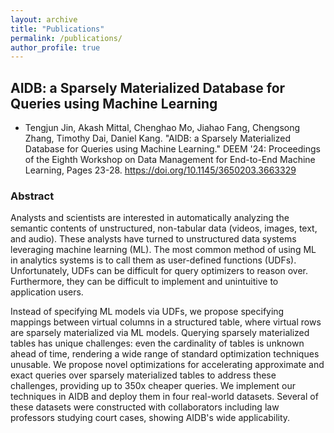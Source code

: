 ```yaml
---
layout: archive
title: "Publications"
permalink: /publications/
author_profile: true
---
```


## AIDB: a Sparsely Materialized Database for Queries using Machine Learning

- Tengjun Jin, Akash Mittal, Chenghao Mo, Jiahao Fang, Chengsong Zhang, Timothy Dai, Daniel Kang.
  "AIDB: a Sparsely Materialized Database for Queries using Machine Learning."
  DEEM '24: Proceedings of the Eighth Workshop on Data Management for End-to-End Machine Learning,
  Pages 23-28.
  https://doi.org/10.1145/3650203.3663329

### Abstract
Analysts and scientists are interested in automatically analyzing the semantic contents of unstructured, non-tabular data (videos, images, text, and audio). These analysts have turned to unstructured data systems leveraging machine learning (ML). The most common method of using ML in analytics systems is to call them as user-defined functions (UDFs). Unfortunately, UDFs can be difficult for query optimizers to reason over. Furthermore, they can be difficult to implement and unintuitive to application users.

Instead of specifying ML models via UDFs, we propose specifying mappings between virtual columns in a structured table, where virtual rows are sparsely materialized via ML models. Querying sparsely materialized tables has unique challenges: even the cardinality of tables is unknown ahead of time, rendering a wide range of standard optimization techniques unusable. We propose novel optimizations for accelerating approximate and exact queries over sparsely materialized tables to address these challenges, providing up to 350x cheaper queries. We implement our techniques in AIDB and deploy them in four real-world datasets. Several of these datasets were constructed with collaborators including law professors studying court cases, showing AIDB's wide applicability.